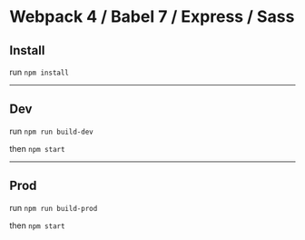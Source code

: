 # Webpack 4 / Babel 7 / Express / Sass

## Install

run `npm install`

---

## Dev

run `npm run build-dev`

then `npm start`

---

## Prod

run `npm run build-prod`

then `npm start`
